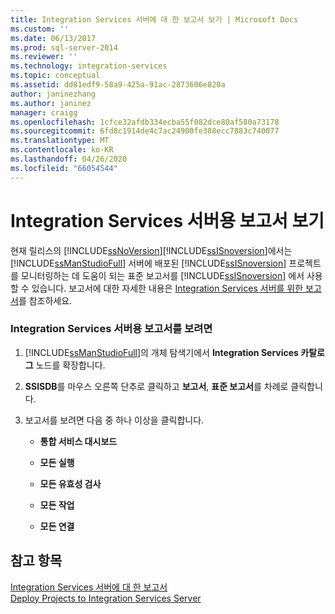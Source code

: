 ```yaml
---
title: Integration Services 서버에 대 한 보고서 보기 | Microsoft Docs
ms.custom: ''
ms.date: 06/13/2017
ms.prod: sql-server-2014
ms.reviewer: ''
ms.technology: integration-services
ms.topic: conceptual
ms.assetid: dd81edf9-58a9-425a-91ac-2873606e820a
author: janinezhang
ms.author: janinez
manager: craigg
ms.openlocfilehash: 1cfce32afdb334ecba55f082dce80af580a73178
ms.sourcegitcommit: 6fd8c1914de4c7ac24900fe388ecc7883c740077
ms.translationtype: MT
ms.contentlocale: ko-KR
ms.lasthandoff: 04/26/2020
ms.locfileid: "66054544"
---
```

# <a name="view-reports-for-the-integration-services-server"></a>Integration Services 서버용 보고서 보기
  현재 릴리스의 [!INCLUDE[ssNoVersion](../includes/ssnoversion-md.md)][!INCLUDE[ssISnoversion](../includes/ssisnoversion-md.md)]에서는 [!INCLUDE[ssManStudioFull](../includes/ssmanstudiofull-md.md)] 서버에 배포된 [!INCLUDE[ssISnoversion](../includes/ssisnoversion-md.md)] 프로젝트를 모니터링하는 데 도움이 되는 표준 보고서를 [!INCLUDE[ssISnoversion](../includes/ssisnoversion-md.md)] 에서 사용할 수 있습니다.  보고서에 대한 자세한 내용은 [Integration Services 서버를 위한 보고서](../../2014/integration-services/reports-for-the-integration-services-server.md)를 참조하세요.  
  
### <a name="to-view-reports-for-the-integration-services-server"></a>Integration Services 서버용 보고서를 보려면  
  
1.  [!INCLUDE[ssManStudioFull](../includes/ssmanstudiofull-md.md)]의 개체 탐색기에서 **Integration Services 카탈로그** 노드를 확장합니다.  
  
2.  **SSISDB**를 마우스 오른쪽 단추로 클릭하고 **보고서**, **표준 보고서**를 차례로 클릭합니다.  
  
3.  보고서를 보려면 다음 중 하나 이상을 클릭합니다.  
  
    -   **통합 서비스 대시보드**  
  
    -   **모든 실행**  
  
    -   **모든 유효성 검사**  
  
    -   **모든 작업**  
  
    -   **모든 연결**  
  
## <a name="see-also"></a>참고 항목  
 [Integration Services 서버에 대 한 보고서](../../2014/integration-services/reports-for-the-integration-services-server.md)   
 [Deploy Projects to Integration Services Server](../../2014/integration-services/deploy-projects-to-integration-services-server.md)  
  
  
